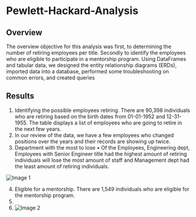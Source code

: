 # Pewlett-Hackard-Analysis

## Overview

The overview objective for this analysis was first, to determining the number of retiring employees per title. Secondly to identify the employees who are eligible to participate in a mentorship program. Using DataFrames and tabular data, we designed the entity relationship diagrams (ERDs), imported data into a database, performed some troubleshooting on common errors, and created queries

## Results

1. Identifying the possible employees retiring. There are 90,398 individuals who are retiring based on the birth dates from 01-01-1952 and 12-31-1955. The table displays a list of employees who are going to retire in the next few years.
2. In our review of the data, we have a few employees who changed positions over the years and their records are showing up twice.
3. Department with the most to lose • Of the Employees, Engineering dept, Employees with Senior Engineer title had the highest amount of retiring individuals will lose the most amount of staff and Management dept had the least amount of retiring individuals.

![Image 1](https://user-images.githubusercontent.com/103544626/182762667-933d4334-f464-4763-aaa3-1a1da360d8c9.PNG)




4. Eligible for a mentorship. There are 1,549 individuals who are eligible for the mentorship program.
5. 
6. ![Image 2](https://user-images.githubusercontent.com/103544626/182762687-30d0766e-f6b7-4d3e-876d-84e41f29adf9.PNG)

